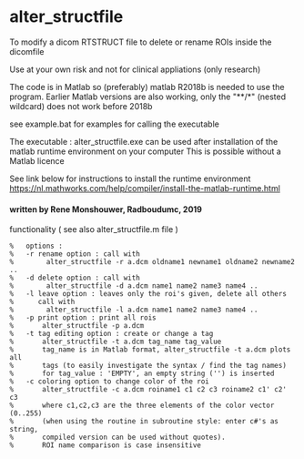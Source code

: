 # alter_structfile

To modify a dicom RTSTRUCT file to delete or rename ROIs inside the dicomfile

Use at your own risk and not for clinical appliations (only research)

The code is in Matlab so (preferably) matlab R2018b is needed to use the program.
Earlier Matlab versions are also working, only the "**/*" (nested wildcard) does not work before 2018b

see example.bat for examples for calling the executable

The executable : alter_structfile.exe can be used after installation of the matlab runtime environment on your computer
This is possible without a Matlab licence

See link below for instructions to install the runtime environment
https://nl.mathworks.com/help/compiler/install-the-matlab-runtime.html





#### written by Rene Monshouwer, Radboudumc, 2019

functionality ( see also alter_structfile.m file )
````
%   options : 
%   -r rename option : call with 
%        alter_structfile -r a.dcm oldname1 newname1 oldname2 newname2 ..
%   -d delete option : call with
%        alter_structfile -d a.dcm name1 name2 name3 name4 ..
%   -l leave option : leaves only the roi's given, delete all others
%      call with
%        alter_structfile -l a.dcm name1 name2 name3 name4 ..
%   -p print option : print all rois
%       alter_structfile -p a.dcm
%   -t tag editing option : create or change a tag
%       alter_structfile -t a.dcm tag_name tag_value
%       tag_name is in Matlab format, alter_structfile -t a.dcm plots all 
%       tags (to easily investigate the syntax / find the tag names)
%       for tag_value : 'EMPTY', an empty string ('') is inserted
%   -c coloring option to change color of the roi
%       alter_structfile -c a.dcm roiname1 c1 c2 c3 roiname2 c1' c2' c3
%       where c1,c2,c3 are the three elements of the color vector (0..255)
%       (when using the routine in subroutine style: enter c#'s as string,
%       compiled version can be used without quotes).
%       ROI name comparison is case insensitive
````
